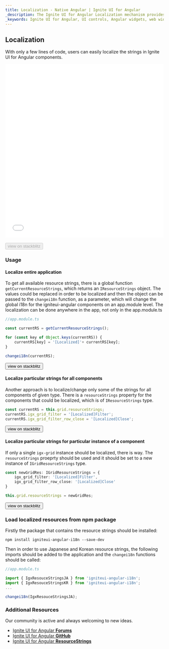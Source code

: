 ```yaml
---
title: Localization - Native Angular | Ignite UI for Angular
_description: The Ignite UI for Angular Localization mechanism provides the ability to change/localize strings in the components.
_keywords: Ignite UI for Angular, UI controls, Angular widgets, web widgets, UI widgets, Angular, Native Angular Components Suite, Native Angular Controls, Native Angular Components Library, Native Angular Components
---
```


## Localization

With only a few lines of code, users can easily localize the strings in Ignite UI for Angular components.

<div class="sample-container loading" style="height:550px">
    <iframe id="localization-sample-1-iframe" src="{environment:demosBaseUrl}/services/localization-sample-1" width="100%" height="100%" seamless frameBorder="0" onload="onSampleIframeContentLoaded(this);"></iframe>
</div>
<br/>
<div>
<button data-localize="stackblitz" disabled class="stackblitz-btn" data-iframe-id="localization-sample-1-iframe" data-demos-base-url="{environment:demosBaseUrl}">view on stackblitz</button>
</div>

### Usage

#### Localize entire application

To get all available resource strings, there is a global function `getCurrentResourceStrings`, which returns an `IResourceStrings` object.
The values could be replaced in order to be localized and then the object can be passed to the `changei18n` function, as a parameter, which will change the global i18n for the igniteui-angular components on an app.module level. The localization can be done anywhere in the app, not only in the app.module.ts

```typescript
//app.module.ts

const currentRS = getCurrentResourceStrings();

for (const key of Object.keys(currentRS)) {
    currentRS[key] = '[Localized]'+ currentRS[key];
}

changei18n(currentRS);
```
<div>
<button data-localize="stackblitz" class="stackblitz-btn" date-sample-src="{environment:demosBaseUrl}/services/localization-sample-2"
    data-demos-base-url="{environment:demosBaseUrl}">view on stackblitz
</button>
</div>

#### Localize particular strings for all components

Another approach is to localize/change only some of the strings for all components of given type. There is a `resourceStrings` property for the components that could be localized, which is of `IResourceStrings` type.

```typescript
const currentRS = this.grid.resourceStrings;
currentRS.igx_grid_filter = '[Localized]Filter';
currentRS.igx_grid_filter_row_close = '[Localized]Close';
```

<div>
    <button data-localize="stackblitz" class="stackblitz-btn" date-sample-src="{environment:demosBaseUrl}/services/localization-sample-3" 
        data-demos-base-url="{environment:demosBaseUrl}">view on stackblitz
    </button>
</div>

#### Localize particular strings for particular instance of a component

If only a single `igx-grid` instance should be localized, there is way. The `resourceStrings` proeprty should be used and it should be set to a new instance of `IGridResourceStrings` type.

```typescript
const newGridRes: IGridResourceStrings = {
    igx_grid_filter: '[Localized]Filter',
    igx_grid_filter_row_close: '[Localized]Close'
}

this.grid.resourceStrings = newGridRes;
```

<div>
<button data-localize="stackblitz" class="stackblitz-btn" data-iframe-id="localization-sample-1-iframe" data-demos-base-url="{environment:demosBaseUrl}">view on stackblitz</button>
</div>

### Load localized resources from npm package

Firstly the package that contains the resource strings should be installed:

`npm install igniteui-angular-i18n --save-dev`

Then in order to use Japanese and Korean resource strings, the following imports should be added to the application and the `changei18n` functions should be called:

```typescript
//app.module.ts

import { IgxResouceStringsJA } from 'igniteui-angular-i18n';
import { IgxResouceStringsKR } from 'igniteui-angular-i18n';
...

changei18n(IgxResouceStringsJA);
```

### Additional Resources

<div class="divider--half"></div>

Our community is active and always welcoming to new ideas.

* [Ignite UI for Angular **Forums**](https://www.infragistics.com/community/forums/f/ignite-ui-for-angular)
* [Ignite UI for Angular **GitHub**](https://github.com/IgniteUI/igniteui-angular)
* [Ignite UI for Angular **ResourceStrings**](https://github.com/IgniteUI/igniteui-angular-i18n)
